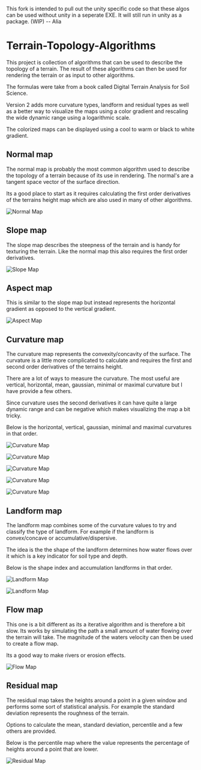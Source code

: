This fork is intended to pull out the unity specific code so that these algos can be used without unity in a seperate EXE. It will still run in unity as a package. (WIP)
-- Alia

# Terrain-Topology-Algorithms

This project is collection of algorithms that can be used to describe the topology of a terrain. The result of these algorithms can then be used for rendering the terrain or as input to other algorithms.

The formulas were take from a book called Digital Terrain Analysis for Soil Science.

Version 2 adds more curvature types, landform and residual types as well as a better way to visualize the maps using a color gradient and rescaling the wide dynamic range using a logarithmic scale.

The colorized maps can be displayed using a cool to warm or black to white gradient.

## Normal map

The normal map is probably the most common algorithm used to describe the topology of a terrain because of its use in rendering. The normal's are a tangent space vector of the surface direction.

Its a good place to start as it requires calculating the first order derivatives of the terrains height map which are also used in many of other algorithms.

![Normal Map](./Media/normal.png)

## Slope map

The slope map describes the steepness of the terrain and is handy for texturing the terrain. Like the normal map this also requires the first order derivatives.

![Slope Map](./Media/slope.png)

## Aspect map

This is similar to the slope map but instead represents the horizontal gradient as opposed to the vertical gradient.

![Aspect Map](./Media/aspect.png)

## Curvature map

The curvature map represents the convexity/concavity of the surface. The curvature is a little more complicated to calculate and requires the first and second order derivatives of the terrains height.

There are a lot of ways to measure the curvature. The most useful are vertical, horizontal, mean, gaussian, minimal or maximal curvature but I have provide a few others.

Since curvature uses the second derivatives it can have quite a large dynamic range and can be negative which makes visualizing the map a bit tricky.

Below is the horizontal, vertical, gaussian, minimal and maximal curvatures in that order.

![Curvature Map](./Media/horz_curve.png)

![Curvature Map](./Media/vert_curve.png)

![Curvature Map](./Media/gauss_curve.png)

![Curvature Map](./Media/min_curve.png)

![Curvature Map](./Media/max_curve.png)

## Landform map

The landform map combines some of the curvature values to try and classify the type of landform. For example if the landform is convex/concave or accumulative/dispersive. 

The idea is the the shape of the landform determines how water flows over it which is a key indicator for soil type and depth.

Below is the shape index and accumulation landforms in that order.

![Landform Map](./Media/shape_landform.png)

![Landform Map](./Media/accum_landform.png)

## Flow map

This one is a bit different as its a iterative algorithm and is therefore a bit slow. Its works by simulating the path a small amount of water flowing over the terrain will take. The magnitude of the waters velocity can then be used to create a flow map.

Its a good way to make rivers or erosion effects.

![Flow Map](./Media/flow.png)

## Residual map

The residual map takes the heights around a point in a given window and performs some sort of statistical analysis. For example the standard deviation represents the roughness of the terrain.

Options to calculate the mean, standard deviation, percentile and a few others are provided.

Below is the percentile map where the value represents the percentage of heights around a point that are lower.

![Residual Map](./Media/percentile.png)















